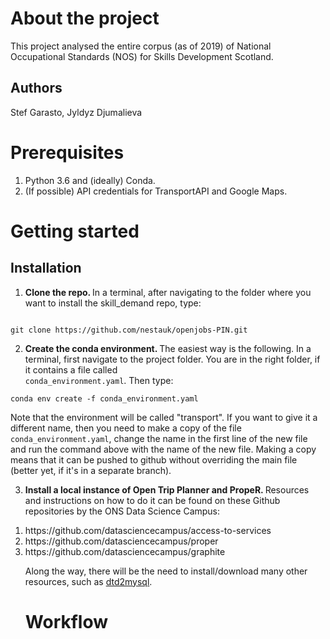 # About the project
This project analysed the entire corpus (as of 2019) of National Occupational Standards (NOS) for Skills Development Scotland.

## Authors

Stef Garasto, Jyldyz Djumalieva

# Prerequisites
<ol>
<li> Python 3.6 and (ideally) Conda. </li>
<li> (If possible) API credentials for TransportAPI and Google Maps. </li>
</ol>

# Getting started

## Installation
1. <b> Clone the repo. </b> In a terminal, after navigating to the folder where you want to install the skill_demand repo, type:

<code>
git clone https://github.com/nestauk/openjobs-PIN.git
</code>

2. <b> Create the conda environment. </b> The easiest way is the following. In a terminal, first navigate to the project folder. You are in the right folder, if it contains a file called <code> conda_environment.yaml</code>. Then type:

<code>conda env create -f conda_environment.yaml</code>

Note that the environment will be called "transport". If you want to give it a different name, then you need to make a copy of the file <code>conda_environment.yaml</code>, change the name in the first line of the new file and run the command above with the name of the new file. Making a copy means that it can be pushed to github without overriding the main file (better yet, if it's in a separate branch).

3. <b> Install a local instance of Open Trip Planner and PropeR. </b>
Resources and instructions on how to do it can be found on these Github repositories by the ONS Data Science Campus:
<ol>
<li> https://github.com/datasciencecampus/access-to-services </li>
<li> https://github.com/datasciencecampus/proper </li>
<li> https://github.com/datasciencecampus/graphite </li>

Along the way, there will be the need to install/download many other resources, such as <a href="https://github.com/planarnetwork/dtd2mysql">dtd2mysql</a>.

# Workflow
